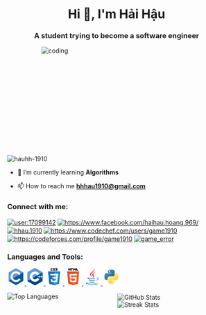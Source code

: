 <h1 align="center">Hi 👋, I'm Hải Hậu</h1>
<h3 align="center">A student trying to become a software engineer</h3>


<img align = "right" alt = "coding" width = "425" height = "250" src = "https://media2.giphy.com/media/qgQUggAC3Pfv687qPC/giphy.gif">

<p align="left"> <img src="https://komarev.com/ghpvc/?username=hauhh-1910&label=Profile%20views&color=0e75b6&style=flat" alt="hauhh-1910" /> </p>

- 🌱 I’m currently learning **Algorithms**

- 📫 How to reach me **hhhau1910@gmail.com**

<h3 align="left">Connect with me:</h3>
<p align="left">
<a href="https://stackoverflow.com/users/17099142/hoàng-hải-hậu" target="blank"><img align="center" src="https://raw.githubusercontent.com/rahuldkjain/github-profile-readme-generator/master/src/images/icons/Social/stack-overflow.svg" alt="user:17099142" height="30" width="40" /></a>
<a href="https://www.facebook.com/haihau.hoang.969/" target="blank"><img align="center" src="https://raw.githubusercontent.com/rahuldkjain/github-profile-readme-generator/master/src/images/icons/Social/facebook.svg" alt="https://www.facebook.com/haihau.hoang.969/" height="30" width="40" /></a>
<a href="https://instagram.com/hhau.1910" target="blank"><img align="center" src="https://raw.githubusercontent.com/rahuldkjain/github-profile-readme-generator/master/src/images/icons/Social/instagram.svg" alt="hhau.1910" height="30" width="40" /></a>
<a href="https://www.codechef.com/users/game1910" target="blank"><img align="center" src="https://cdn.jsdelivr.net/npm/simple-icons@3.1.0/icons/codechef.svg" alt="https://www.codechef.com/users/game1910" height="30" width="40" /></a>
<a href="https://codeforces.com/profile/game1910" target="blank"><img align="center" src="https://raw.githubusercontent.com/rahuldkjain/github-profile-readme-generator/master/src/images/icons/Social/codeforces.svg" alt="https://codeforces.com/profile/game1910" height="30" width="40" /></a>
<a href="https://leetcode.com/hhhau1910/" target="blank"><img align="center" src="https://raw.githubusercontent.com/rahuldkjain/github-profile-readme-generator/master/src/images/icons/Social/leet-code.svg" alt="game_error" height="30" width="40" /></a>
  
</p>

<h3 align="left">Languages and Tools:</h3>
<p align="left"> <a href="https://www.cprogramming.com/" target="_blank" rel="noreferrer"> <img src="https://raw.githubusercontent.com/devicons/devicon/master/icons/c/c-original.svg" alt="c" width="40" height="40"/> </a> <a href="https://www.w3schools.com/cpp/" target="_blank" rel="noreferrer"> <img src="https://raw.githubusercontent.com/devicons/devicon/master/icons/cplusplus/cplusplus-original.svg" alt="cplusplus" width="40" height="40"/> </a> <a href="https://www.w3schools.com/css/" target="_blank" rel="noreferrer"> <img src="https://raw.githubusercontent.com/devicons/devicon/master/icons/css3/css3-original-wordmark.svg" alt="css3" width="40" height="40"/> </a> <a href="https://www.w3.org/html/" target="_blank" rel="noreferrer"> <img src="https://raw.githubusercontent.com/devicons/devicon/master/icons/html5/html5-original-wordmark.svg" alt="html5" width="40" height="40"/> </a> <a href="https://www.java.com" target="_blank" rel="noreferrer"> <img src="https://raw.githubusercontent.com/devicons/devicon/master/icons/java/java-original.svg" alt="java" width="40" height="40"/> </a><a href="https://www.python.org" target="_blank" rel="noreferrer"> <img src="https://raw.githubusercontent.com/devicons/devicon/master/icons/python/python-original.svg" alt="python" width="40" height="40"/> </a> 
</p>
<p>
<img align="left" width="250" src="https://github-readme-stats.vercel.app/api/top-langs?username=hauhh-1910&show_icons=true&locale=en&layout=compact" alt="Top Languages">
&nbsp;<img align="center" style="margin-right: 5px;" width="250" src="https://github-readme-stats.vercel.app/api?username=hauhh-1910&show_icons=true&locale=en" alt="GitHub Stats">
<img align="right" width="250" src="https://github-readme-streak-stats.herokuapp.com/?user=hauhh-1910&" alt="Streak Stats">
</p>
